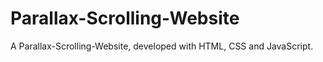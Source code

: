 # Parallax-Scrolling-Website
A Parallax-Scrolling-Website, developed with HTML, CSS and JavaScript.

